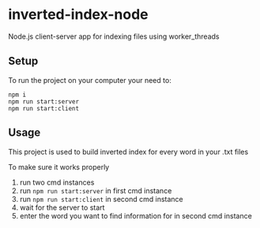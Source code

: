 # inverted-index-node
Node.js client-server app for indexing files using worker_threads

## Setup
To run the project on your computer your need to:
```
npm i
npm run start:server
npm run start:client
```

## Usage
This project is used to build inverted index for every word in your .txt files

To make sure it works properly
1. run two cmd instances
2. run ```npm run start:server``` in first cmd instance
3. run ```npm run start:client``` in second cmd instance
4. wait for the server to start
5. enter the word you want to find information for in second cmd instance
